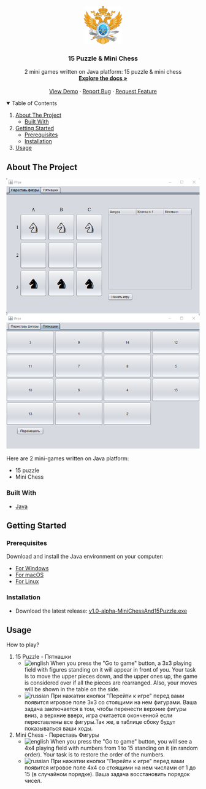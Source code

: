 <!-- PROJECT LOGO -->
<p align="center">
  <a>
    <img src="images/logo.png" alt="Logo" width="100" height="100">
  </a>

  <h3 align="center">15 Puzzle & Mini Chess</h3>

  <p align="center">
    2 mini games written on Java platform: 15 puzzle & mini chess
    <br />
    <a href="https://github.com/xuancanhit99/MiniChessAnd15Puzzle"><strong>Explore the docs »</strong></a>
    <br />
    <br />
    <a href="https://github.com/xuancanhit99/MiniChessAnd15Puzzle">View Demo</a>
    ·
    <a href="https://github.com/xuancanhit99/MiniChessAnd15Puzzle/issues">Report Bug</a>
    ·
    <a href="https://github.com/xuancanhit99/MiniChessAnd15Puzzle/issues">Request Feature</a>
  </p>



<!-- TABLE OF CONTENTS -->
<details open="open">
  <summary>Table of Contents</summary>
  <ol>
    <li>
      <a href="#about-the-project">About The Project</a>
      <ul>
        <li><a href="#built-with">Built With</a></li>
      </ul>
    </li>
    <li>
      <a href="#getting-started">Getting Started</a>
      <ul>
        <li><a href="#prerequisites">Prerequisites</a></li>
        <li><a href="#installation">Installation</a></li>
      </ul>
    </li>
    <li><a href="#usage">Usage</a></li>
  </ol>
</details>



<!-- ABOUT THE PROJECT -->
## About The Project

[![15 Puzzle][product-screenshot]](https://en.wikipedia.org/wiki/15_puzzle)
[![Mini Chess][product-screenshot1]]()

Here are 2 mini-games written on Java platform:
* 15 puzzle
* Mini Chess


### Built With

* [Java](https://www.java.com/)


<!-- GETTING STARTED -->
## Getting Started

### Prerequisites

Download and install the Java environment on your computer:

* [For Windows](https://www.oracle.com/java/technologies/downloads/#jdk17-windows)
* [For macOS](https://www.oracle.com/java/technologies/downloads/#jdk17-mac)
* [For Linux](https://www.oracle.com/java/technologies/downloads/#jdk17-linux)
### Installation

* Download the latest release: [v1.0-alpha-MiniChessAnd15Puzzle.exe](https://github.com/xuancanhit99/MiniChessAnd15Puzzle/releases/download/v1.0-alpha/v1.0-alpha-MiniChessAnd15Puzzle.exe)

<!-- USAGE EXAMPLES -->
## Usage
How to play?
1. 15 Puzzle - Пятнашки
    * ![english] When you press the "Go to game" button, a 3x3 playing field with figures standing on it will appear in front of you. Your task is to move the upper pieces down, and the upper ones up, the game is considered over if all the pieces are rearranged. Also, your moves will be shown in the table on the side.
    * ![russian] При нажатии кнопки "Перейти к игре" перед вами появится игровое поле 3х3 со стоящими на нем фигурами. Ваша задача заключается в том, чтобы перенести верхние фигуры вниз, а верхние вверх, игра считается оконченной если переставлены все фигуры.Так же, в таблице сбоку будут показываться ваши ходы.
2. Mini Chess - Переставь Фигуры
    * ![english] When you press the "Go to game" button, you will see a 4x4 playing field with numbers from 1 to 15 standing on it (in random order). Your task is to restore the order of the numbers.
    * ![russian] При нажатии кнопки "Перейти к игре" перед вами появится игровое поле 4х4 со стоящими на нем числами от 1 до 15 (в случайном порядке). Ваша задача восстановить порядок чисел.

    



    

<!-- MARKDOWN LINKS & IMAGES -->
<!-- https://www.markdownguide.org/basic-syntax/#reference-style-links -->

[english]: https://img.shields.io/badge/English-EN-brightgreen
[russian]: https://img.shields.io/badge/Russian-RU-brightgreen
[product-screenshot]: images/15puzzle.png
[product-screenshot1]: images/minichess.png
